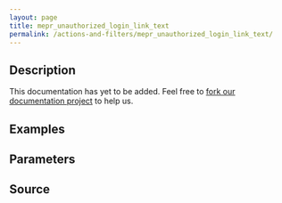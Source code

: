 ```yaml
---
layout: page
title: mepr_unauthorized_login_link_text
permalink: /actions-and-filters/mepr_unauthorized_login_link_text/
---
```


## Description

This documentation has yet to be added. Feel free to [fork our documentation project](https://github.com/caseproof/memberpress-docs) to help us.

## Examples


## Parameters


## Source

